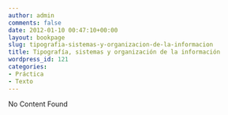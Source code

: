 ```yaml
---
author: admin
comments: false
date: 2012-01-10 00:47:10+00:00
layout: bookpage
slug: tipografia-sistemas-y-organizacion-de-la-informacion
title: Tipografía, sistemas y organización de la información
wordpress_id: 121
categories:
- Práctica
- Texto
---
```


No Content Found
